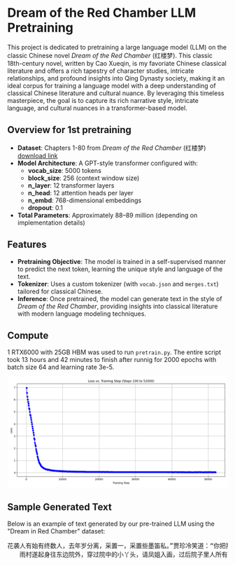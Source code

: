 # Dream of the Red Chamber LLM Pretraining

This project is dedicated to pretraining a large language model (LLM) on the classic Chinese novel *Dream of the Red Chamber* (红楼梦). This classic 18th-century novel, written by Cao Xueqin, is my favoriate Chinese classical literature and offers a rich tapestry of character studies, intricate relationships, and profound insights into Qing Dynasty society, making it an ideal corpus for training a language model with a deep understanding of classical Chinese literature and cultural nuance. By leveraging this timeless masterpiece, the goal is to capture its rich narrative style, intricate language, and cultural nuances in a transformer-based model. 

## Overview for 1st pretraining

- **Dataset**: Chapters 1-80 from *Dream of the Red Chamber* (红楼梦) [download link](https://archive.org/details/20210205_20210205_1123/page/16/mode/2up?utm_source=chatgpt.com)
- **Model Architecture**: A GPT-style transformer configured with:
  - **vocab_size**: 5000 tokens
  - **block_size**: 256 (context window size)
  - **n_layer**: 12 transformer layers
  - **n_head**: 12 attention heads per layer
  - **n_embd**: 768-dimensional embeddings
  - **dropout**: 0.1
- **Total Parameters**: Approximately 88–89 million (depending on implementation details)

## Features

- **Pretraining Objective**: The model is trained in a self-supervised manner to predict the next token, learning the unique style and language of the text.
- **Tokenizer**: Uses a custom tokenizer (with `vocab.json` and `merges.txt`) tailored for classical Chinese.
- **Inference**: Once pretrained, the model can generate text in the style of *Dream of the Red Chamber*, providing insights into classical literature with modern language modeling techniques.

## Compute
1 RTX6000 with 25GB HBM was used to run `pretrain.py`. The entire script took 13 hours and 42 minutes to finish after runnig for 2000 epochs with batch size 64 and learning rate 3e-5.

![](images/loss_vs_training_step.png)


## Sample Generated Text

Below is an example of text generated by our pre-trained LLM using the "Dream in Red Chamber" dataset:

<pre>
花袭人有始有终数人，去年岁分离，采置一，采置些墨笛私。”贾珍冷笑道：“你把那界镯子尚面，都是办见识，这么个轻狂！连老爷还不够使？连这个 还不够使？短一分去，竟不大先收在瓢呢，这不是个人一点子，平姑娘又这样嘴霸道的，一家子都管了！如今今年，原来要为这个不尊重，往家去取戏 的愿。凡有了不是，我只和你们作了媳妇，奚落了几天，也是鬼鬼祟祟的。我找了你去，到什么东西，我听你。”说著，便起身告辞。李纨道：“咱们别 哄著，等我问著他。”一面说著，一面连日起身出来。 
　　雨村遂起身往东边院外，穿过院中的小丫头，请凤姐入画，过后院子里人所有的东西家务事，且不长进。凤姐身体又没了钱粮。”凤姐听了，心中忖半晌答道：“虽如此说，张爷爷们每日令奶奶的过了两。连那边的主子名堂客就完了，再慢慢的写。”探春冷笑道：“这个还算命呢，我这里要匀情，知道拣了没黄柏，那里都唱《南华经》。近云丫头在家里，就知道了。”说著便往外走。宝玉见他这样，还想著，还这山坡之孤种，就不入了，起来，其不肯情，若好少不得你，倒不好。”宝玉道：“这怕什么。等他们孝满了，他爱什么难道不许你送他别的不成。你若这样，还是你素日为人了！况且不是瞒人 的事，只管告诉宝姐姐也可，只不过怕姨妈老人家生气罢了。”香菱想了一想有理，便点头笑道：“就是这样罢了，别辜负了你的心。我等著你，千万叫 他亲自送来才好。”宝玉听了，喜欢非常，答应了忙忙的回来
</pre>